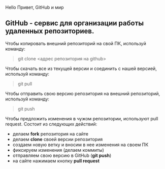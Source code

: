 Hello
Привет, GitHub и мир

## GitHub - сервис для организации работы удаленных репозиториев.  

Чтобы копировать внешний репозиторий на свой ПК, используй команду:  

> git clone <адрес репозитория на github>   

Чтобы скачать все из текущей версии и соединить с нашей версией, используй команду:  
> git pull   

Чтобы отправить свою версию репозитория на внешний репозиторий, используй команду:  
> git push 
  
Чтобы предложить изменения в чужом репозитории, используют pull request. Состоит из следующих действий:  
+ делаем **fork** репозитория на сайте
+ делаем **clone** своей версии репозитория
+ создаем новую ветку и вносим в нее изменения на своем ПК
+ фиксируем изменения (делаем коммиты)
+ отправляем свою версию в GitHub (**git push**)
+ на сайте нажимаем кнопку **pull request**

